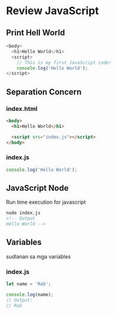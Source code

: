 # Review JavaScript


## Print Hell World
```javascript
<body>
  <h1>Hello World</h1>
  <script>
    // This is my first JavaScript code!
    console.log('Hello World');
</script>
```

## Separation Concern

### index.html
```html
<body>
  <h1>Hello World</h1>

  <script src="index.js"></script>
</body>
```
### index.js
```javascript
console.log('Hello World');
```

## JavaScript Node
Run time execution for javascript

```html
node index.js
<!-- Output 
Hello World -->
```

## Variables
sudlanan sa mga variables

### index.js
```javascript
let name = 'Rab';

console.log(name);
// Output:
// Rab
```

